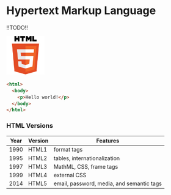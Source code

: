 # Hypertext Markup Language

!!TODO!!

<img src="htmlLogo.png" width=100/>

```html
<html>
  <body>
    <p>Hello world!</p>
  </body>
</html>
```

### HTML Versions

| Year | Version | Features                                  |
| ---- | ------- | ----------------------------------------- |
| 1990 | HTML1   | format tags                               |
| 1995 | HTML2   | tables, internationalization              |
| 1997 | HTML3   | MathML, CSS, frame tags                   |
| 1999 | HTML4   | external CSS                              |
| 2014 | HTML5   | email, password, media, and semantic tags |
